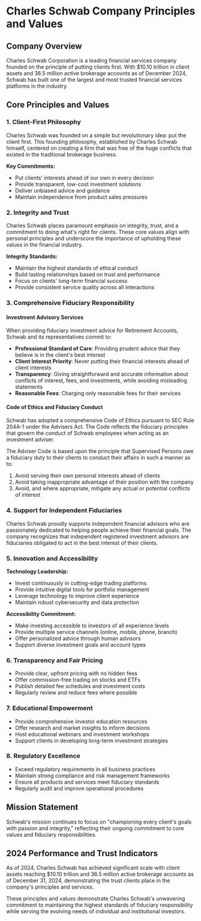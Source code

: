 # Charles Schwab Company Principles and Values

## Company Overview

Charles Schwab Corporation is a leading financial services company founded on the principle of putting clients first. With $10.10 trillion in client assets and 36.5 million active brokerage accounts as of December 2024, Schwab has built one of the largest and most trusted financial services platforms in the industry.

## Core Principles and Values

### 1. Client-First Philosophy

Charles Schwab was founded on a simple but revolutionary idea: put the client first. This founding philosophy, established by Charles Schwab himself, centered on creating a firm that was free of the huge conflicts that existed in the traditional brokerage business.

**Key Commitments:**
- Put clients' interests ahead of our own in every decision
- Provide transparent, low-cost investment solutions
- Deliver unbiased advice and guidance
- Maintain independence from product sales pressures

### 2. Integrity and Trust

Charles Schwab places paramount emphasis on integrity, trust, and a commitment to doing what's right for clients. These core values align with personal principles and underscore the importance of upholding these values in the financial industry.

**Integrity Standards:**
- Maintain the highest standards of ethical conduct
- Build lasting relationships based on trust and performance
- Focus on clients' long-term financial success
- Provide consistent service quality across all interactions

### 3. Comprehensive Fiduciary Responsibility

#### Investment Advisory Services

When providing fiduciary investment advice for Retirement Accounts, Schwab and its representatives commit to:

- **Professional Standard of Care**: Providing prudent advice that they believe is in the client's best interest
- **Client Interest Priority**: Never putting their financial interests ahead of client interests
- **Transparency**: Giving straightforward and accurate information about conflicts of interest, fees, and investments, while avoiding misleading statements
- **Reasonable Fees**: Charging only reasonable fees for their services

#### Code of Ethics and Fiduciary Conduct

Schwab has adopted a comprehensive Code of Ethics pursuant to SEC Rule 204A-1 under the Advisers Act. The Code reflects the fiduciary principles that govern the conduct of Schwab employees when acting as an investment adviser.

The Adviser Code is based upon the principle that Supervised Persons owe a fiduciary duty to their clients to conduct their affairs in such a manner as to:

1. Avoid serving their own personal interests ahead of clients
2. Avoid taking inappropriate advantage of their position with the company
3. Avoid, and where appropriate, mitigate any actual or potential conflicts of interest

### 4. Support for Independent Fiduciaries

Charles Schwab proudly supports independent financial advisors who are passionately dedicated to helping people achieve their financial goals. The company recognizes that independent registered investment advisors are fiduciaries obligated to act in the best interest of their clients.

### 5. Innovation and Accessibility

**Technology Leadership:**
- Invest continuously in cutting-edge trading platforms
- Provide intuitive digital tools for portfolio management
- Leverage technology to improve client experience
- Maintain robust cybersecurity and data protection

**Accessibility Commitment:**
- Make investing accessible to investors of all experience levels
- Provide multiple service channels (online, mobile, phone, branch)
- Offer personalized advice through human advisors
- Support diverse investment goals and account types

### 6. Transparency and Fair Pricing

- Provide clear, upfront pricing with no hidden fees
- Offer commission-free trading on stocks and ETFs
- Publish detailed fee schedules and investment costs
- Regularly review and reduce fees where possible

### 7. Educational Empowerment

- Provide comprehensive investor education resources
- Offer research and market insights to inform decisions
- Host educational webinars and investment workshops
- Support clients in developing long-term investment strategies

### 8. Regulatory Excellence

- Exceed regulatory requirements in all business practices
- Maintain strong compliance and risk management frameworks
- Ensure all products and services meet fiduciary standards
- Regularly audit and improve operational procedures

## Mission Statement

Schwab's mission continues to focus on "championing every client's goals with passion and integrity," reflecting their ongoing commitment to core values and fiduciary responsibilities.

## 2024 Performance and Trust Indicators

As of 2024, Charles Schwab has achieved significant scale with client assets reaching $10.10 trillion and 36.5 million active brokerage accounts as of December 31, 2024, demonstrating the trust clients place in the company's principles and services.

These principles and values demonstrate Charles Schwab's unwavering commitment to maintaining the highest standards of fiduciary responsibility while serving the evolving needs of individual and institutional investors.